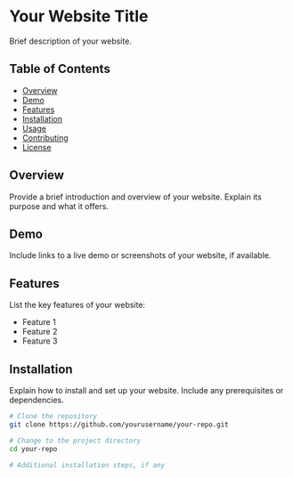# Your Website Title

Brief description of your website.

## Table of Contents
- [Overview](#overview)
- [Demo](#demo)
- [Features](#features)
- [Installation](#installation)
- [Usage](#usage)
- [Contributing](#contributing)
- [License](#license)

## Overview

Provide a brief introduction and overview of your website. Explain its purpose and what it offers.

## Demo

Include links to a live demo or screenshots of your website, if available.

## Features

List the key features of your website:

- Feature 1
- Feature 2
- Feature 3

## Installation

Explain how to install and set up your website. Include any prerequisites or dependencies.

```bash
# Clone the repository
git clone https://github.com/yourusername/your-repo.git

# Change to the project directory
cd your-repo

# Additional installation steps, if any
